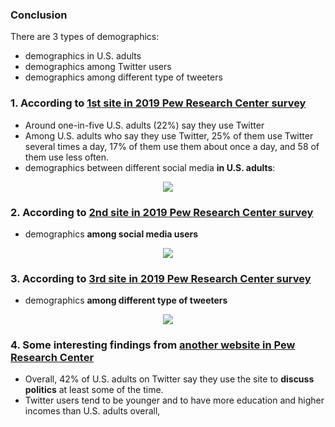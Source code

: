 ### Conclusion
There are 3 types of demographics:
- demographics in U.S. adults
- demographics among Twitter users
- demographics among different type of tweeters

### 1. According to [1st site in 2019 Pew Research Center survey](https://www.pewresearch.org/fact-tank/2019/04/10/share-of-u-s-adults-using-social-media-including-facebook-is-mostly-unchanged-since-2018/)
- Around one-in-five U.S. adults (22%) say they use Twitter
- Among U.S. adults who say they use Twitter, 25% of them use Twitter several times a day, 17% of them use them about once a day, and 58 of them use less often.
- demographics between different social media **in U.S. adults**:
<p align="center">
  <img src="https://github.com/meettyj/Alcohol-on-Twitter/raw/master/revision/figures/demographics/in_us_adults.png" />
</p>

### 2. According to [2nd site in 2019 Pew Research Center survey](https://www.journalism.org/2019/10/02/americans-are-wary-of-the-role-social-media-sites-play-in-delivering-the-news/)
- demographics **among social media users** 
<p align="center">
  <img src="https://github.com/meettyj/Alcohol-on-Twitter/raw/master/revision/figures/demographics/among_social_media.png" />
</p>

### 3. According to [3rd site in 2019 Pew Research Center survey](https://www.people-press.org/2019/10/23/appendix-demographic-profiles-of-twitter-user-types/)
- demographics **among different type of tweeters** 
<p align="center">
  <img src="https://github.com/meettyj/Alcohol-on-Twitter/raw/master/revision/figures/demographics/among_different_type_of_tweeters.png" />
</p>


### 4. Some interesting findings from [another website in Pew Research Center](https://www.pewresearch.org/fact-tank/2019/08/02/10-facts-about-americans-and-twitter/)
- Overall, 42% of U.S. adults on Twitter say they use the site to **discuss politics** at least some of the time.
- Twitter users tend to be younger and to have more education and higher incomes than U.S. adults overall,

